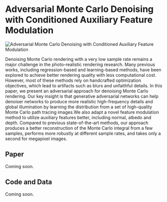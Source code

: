 # Adversarial Monte Carlo Denoising with Conditioned Auxiliary Feature Modulation

![Adversarial Monte Carlo Denoising with Conditioned Auxiliary Feature Modulation](http://adversarial.mcdenoising.org/static/img/teaser.jpg)

Denoising Monte Carlo rendering with a very low sample rate remains a major challenge in the photo-realistic rendering research. Many previous works, including regression-based and learning-based methods, have been explored to achieve better rendering quality with less computational cost. However, most of these methods rely on handcrafted optimization objectives, which lead to artifacts such as blurs and unfaithful details. In this paper, we present an adversarial approach for denoising Monte Carlo rendering. Our key insight is that generative adversarial networks can help denoiser networks to produce more realistic high-frequency details and global illumination by learning the distribution from a set of high-quality Monte Carlo path tracing images.We also adapt a novel feature modulation method to utilize auxiliary features better, including normal, albedo and depth. Compared to previous state-of-the-art methods, our approach produces a better reconstruction of the Monte Carlo integral from a few samples, performs more robustly at different sample rates, and takes only a second for megapixel images.

## Paper

Coming soon.

## Code and Data

Coming soon.